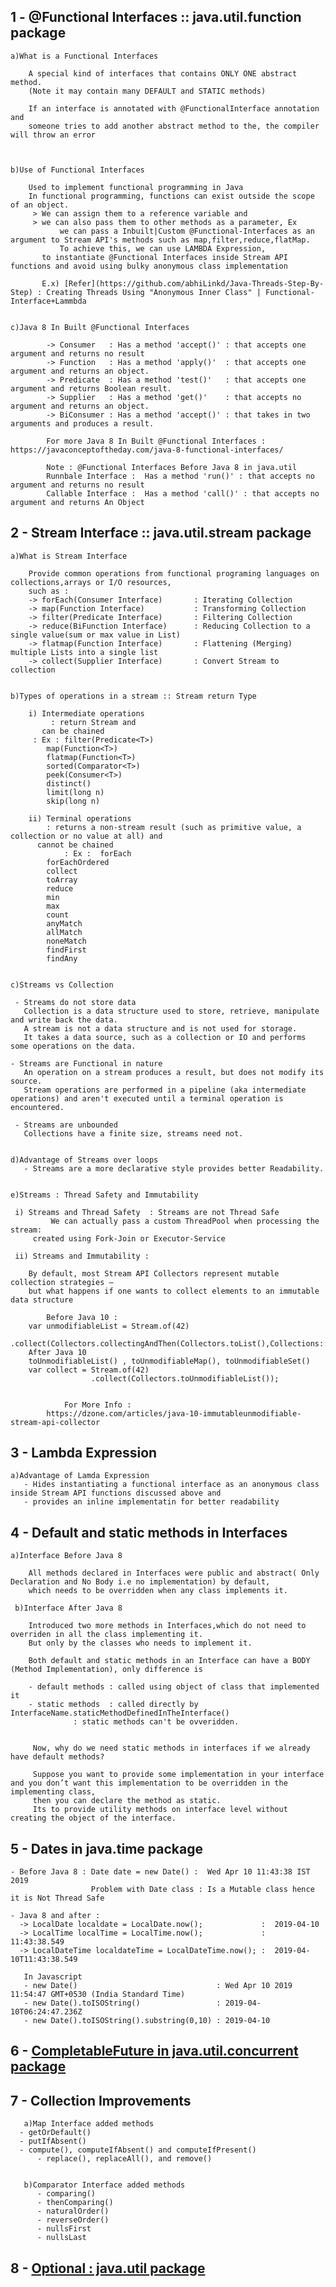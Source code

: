 

## 1 - @Functional Interfaces :: java.util.function package

    a)What is a Functional Interfaces

	    A special kind of interfaces that contains ONLY ONE abstract method.
	    (Note it may contain many DEFAULT and STATIC methods)

	    If an interface is annotated with @FunctionalInterface annotation and 
	    someone tries to add another abstract method to the, the compiler will throw an error



    b)Use of Functional Interfaces
 
	    Used to implement functional programming in Java
	    In functional programming, functions can exist outside the scope of an object.
	     > We can assign them to a reference variable and 
	     > we can also pass them to other methods as a parameter, Ex  
               we can pass a Inbuilt|Custom @Functional-Interfaces as an argument to Stream API's methods such as map,filter,reduce,flatMap. 
               To achieve this, we can use LAMBDA Expression, 
	       to instantiate @Functional Interfaces inside Stream API functions and avoid using bulky anonymous class implementation
	       
	       E.x) [Refer](https://github.com/abhiLinkd/Java-Threads-Step-By-Step) : Creating Threads Using "Anonymous Inner Class" | Functional-Interface+Lammbda
   
   
    c)Java 8 In Built @Functional Interfaces
          
            -> Consumer   : Has a method 'accept()' : that accepts one argument and returns no result  
            -> Function   : Has a method 'apply()'  : that accepts one argument and returns an object.  
            -> Predicate  : Has a method 'test()'   : that accepts one argument and returns Boolean result.  
            -> Supplier   : Has a method 'get()'    : that accepts no  argument and returns an object.  
            -> BiConsumer : Has a method 'accept()' : that takes in two arguments and produces a result.  

            For more Java 8 In Built @Functional Interfaces : https://javaconceptoftheday.com/java-8-functional-interfaces/

            Note : @Functional Interfaces Before Java 8 in java.util
            Runnbale Interface :  Has a method 'run()' : that accepts no argument and returns no result 
            Callable Interface :  Has a method 'call()' : that accepts no argument and returns An Object 

   
   

## 2 - Stream Interface :: java.util.stream package


    a)What is Stream Interface
     
        Provide common operations from functional programing languages on collections,arrays or I/O resources,
        such as :
        -> forEach(Consumer Interface)       : Iterating Collection
        -> map(Function Interface)           : Transforming Collection
        -> filter(Predicate Interface)       : Filtering Collection  
        -> reduce(BiFunction Interface)      : Reducing Collection to a single value(sum or max value in List)
        -> flatmap(Function Interface)       : Flattening (Merging) multiple Lists into a single list 
        -> collect(Supplier Interface)       : Convert Stream to collection
   
   
    b)Types of operations in a stream :: Stream return Type
  
	    i) Intermediate operations 
	         : return Stream and 
		   can be chained
		 : Ex : filter(Predicate<T>)
			map(Function<T>)
			flatmap(Function<T>)
			sorted(Comparator<T>)
			peek(Consumer<T>)
			distinct()
			limit(long n)
			skip(long n)
			
	    ii) Terminal operations 
	        : returns a non-stream result (such as primitive value, a collection or no value at all) and 
		  cannot be chained
                : Ex :  forEach
			forEachOrdered
			collect
			toArray
			reduce
			min
			max
			count
			anyMatch
			allMatch
			noneMatch
			findFirst    
			findAny
	

    c)Streams vs Collection
         
	 - Streams do not store data
	   Collection is a data structure used to store, retrieve, manipulate and write back the data.
	   A stream is not a data structure and is not used for storage.
	   It takes a data source, such as a collection or IO and performs some operations on the data.
	   
	- Streams are Functional in nature
	   An operation on a stream produces a result, but does not modify its source.
	   Stream operations are performed in a pipeline (aka intermediate operations) and aren't executed until a terminal operation is encountered.
	   
	 - Streams are unbounded 
	   Collections have a finite size, streams need not.
 
 
    d)Advantage of Streams over loops 
       - Streams are a more declarative style provides better Readability.

  
    e)Streams : Thread Safety and Immutability 
 
	 i) Streams and Thread Safety  : Streams are not Thread Safe  
	         We can actually pass a custom ThreadPool when processing the stream: 
		 created using Fork-Join or Executor-Service
		 
	 ii) Streams and Immutability : 
		 
		By default, most Stream API Collectors represent mutable collection strategies — 
		but what happens if one wants to collect elements to an immutable data structure
	       
	        Before Java 10 : 
		var unmodifiableList = Stream.of(42)
                                        .collect(Collectors.collectingAndThen(Collectors.toList(),Collections::unmodifiableList));
		After Java 10 
		toUnmodifiableList() , toUnmodifiableMap(), toUnmodifiableSet()
		var collect = Stream.of(42)
		              .collect(Collectors.toUnmodifiableList());
				
				
                For More Info : 
	        https://dzone.com/articles/java-10-immutableunmodifiable-stream-api-collector
	  
	  		


## 3 - Lambda Expression

    a)Advantage of Lamda Expression 
       - Hides instantiating a functional interface as an anonymous class inside Stream API functions discussed above and
       - provides an inline implementatin for better readability
        
	
	
	
## 4 - Default and static methods in Interfaces


    a)Interface Before Java 8  
       
		All methods declared in Interfaces were public and abstract( Only Declaration and No Body i.e no implementation) by default,
		which needs to be overridden when any class implements it.
	
     b)Interface After Java 8
   
		Introduced two more methods in Interfaces,which do not need to overriden in all the class implementing it.
		But only by the classes who needs to implement it.

		Both default and static methods in an Interface can have a BODY (Method Implementation), only difference is

		- default methods : called using object of class that implemented it
		- static methods  : called directly by InterfaceName.staticMethodDefinedInTheInterface()
				  : static methods can't be ovveridden.


		 Now, why do we need static methods in interfaces if we already have default methods?

		 Suppose you want to provide some implementation in your interface and you don’t want this implementation to be overridden in the implementing class, 
		 then you can declare the method as static.
		 Its to provide utility methods on interface level without creating the object of the interface.

        
	
## 5 - Dates in java.time package

	- Before Java 8 : Date date = new Date() :  Wed Apr 10 11:43:38 IST 2019 
	                  Problem with Date class : Is a Mutable class hence it is Not Thread Safe
			  
	- Java 8 and after : 
	  -> LocalDate localdate = LocalDate.now();             :  2019-04-10
	  -> LocalTime localTime = LocalTime.now();             :  11:43:38.549
	  -> LocalDateTime localdateTime = LocalDateTime.now(); :  2019-04-10T11:43:38.549

       In Javascript 
       - new Date()                               : Wed Apr 10 2019 11:54:47 GMT+0530 (India Standard Time)  
       - new Date().toISOString()                 : 2019-04-10T06:24:47.236Z  
       - new Date().toISOString().substring(0,10) : 2019-04-10




## 6 - [CompletableFuture in java.util.concurrent package](https://github.com/abhiLinkd/Java-8-Features-Step-By-Step/tree/master/src/e_CompletableFuture)


## 7 - Collection Improvements 

       a)Map Interface added methods
	  - getOrDefault()
	  - putIfAbsent()
	  - compute(), computeIfAbsent() and computeIfPresent()
          - replace(), replaceAll(), and remove()
	  
       
       b)Comparator Interface added methods
          - comparing() 
          - thenComparing()
          - naturalOrder()
          - reverseOrder()
          - nullsFirst
          - nullsLast
	  
	  
## 8 - [Optional : java.util package](https://github.com/abhiLinkd/Java-8-Features-Step-By-Step/blob/master/src/1_Optional.md)

    
